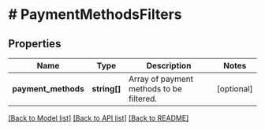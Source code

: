 # # PaymentMethodsFilters

## Properties

Name | Type | Description | Notes
------------ | ------------- | ------------- | -------------
**payment_methods** | **string[]** | Array of payment methods to be filtered. | [optional]

[[Back to Model list]](../../README.md#models) [[Back to API list]](../../README.md#endpoints) [[Back to README]](../../README.md)
